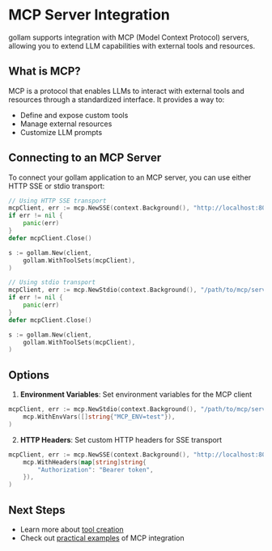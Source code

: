# MCP Server Integration

gollam supports integration with MCP (Model Context Protocol) servers, allowing you to extend LLM capabilities with external tools and resources.

## What is MCP?

MCP is a protocol that enables LLMs to interact with external tools and resources through a standardized interface. It provides a way to:

- Define and expose custom tools
- Manage external resources
- Customize LLM prompts

## Connecting to an MCP Server

To connect your gollam application to an MCP server, you can use either HTTP SSE or stdio transport:

```go
// Using HTTP SSE transport
mcpClient, err := mcp.NewSSE(context.Background(), "http://localhost:8080")
if err != nil {
    panic(err)
}
defer mcpClient.Close()

s := gollam.New(client,
    gollam.WithToolSets(mcpClient),
)

// Using stdio transport
mcpClient, err := mcp.NewStdio(context.Background(), "/path/to/mcp/server", []string{"--arg1", "value1"})
if err != nil {
    panic(err)
}
defer mcpClient.Close()

s := gollam.New(client,
    gollam.WithToolSets(mcpClient),
)
```

## Options

1. **Environment Variables**: Set environment variables for the MCP client
```go
mcpClient, err := mcp.NewStdio(context.Background(), "/path/to/mcp/server", []string{},
    mcp.WithEnvVars([]string{"MCP_ENV=test"}),
)
```

2. **HTTP Headers**: Set custom HTTP headers for SSE transport
```go
mcpClient, err := mcp.NewSSE(context.Background(), "http://localhost:8080",
    mcp.WithHeaders(map[string]string{
        "Authorization": "Bearer token",
    }),
)
```

## Next Steps

- Learn more about [tool creation](tools.md)
- Check out [practical examples](examples.md) of MCP integration 